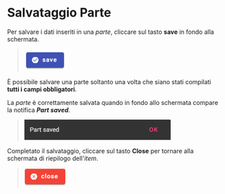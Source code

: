 # Salvataggio Parte

Per salvare i dati inseriti in una _parte_, cliccare sul tasto **save** in fondo alla schermata.  
> ![](/docs/assets/images/gen_save.png)

È possibile salvare una parte soltanto una volta che siano stati compilati **tutti i campi obbligatori**.

La _parte_ è correttamente salvata quando in fondo allo schermata compare la notifica **_Part saved_**.  
> ![](/docs/assets/images/gen_ps.png)

Completato il salvataggio, cliccare sul tasto **Close** per tornare alla schermata di riepilogo dell'_item_.
> ![](/docs/assets/images/gen_close.png)
